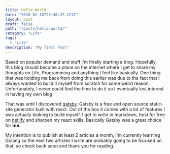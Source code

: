 ```yaml
---
title: Hello World
date: "2018-02-10T23:46:37.121Z"
layout: post
draft: false
path: "/posts/hello-world/"
category: "Life"
tags:
  - "Life"
description: "My first Post"
---
```


Based on popular demand and stuff i'm finally starting a blog. Hopefully, this blog should become a place on the internet where I
get to share my thoughts on Life, Programming and anything I feel like basically. One thing that was holding me back from doing this 
earlier was due to the fact that I always wanted to build it myself from scratch for some weird reason. Unfortunately,
I never could find the time to do it so I eventually lost interest in having my own blog. 

That was until I discovered [gatsby](https://gatsbyjs.org). Gatsby is a free and open source static-site generator built with react.
Out of the box it comes with a lot of features I was actually looking to build myself. I get to write in markdown, host for free
on [netlify](https://netlify.com) and sharpen my react skills. Basically Gatsby was a great choice for **me**.

My intention is to publish at least 2 articles a month, I'm currently learning Golang so the next two articles I write are probably
going to be focused on that, so check back soon and thank you for reading.


